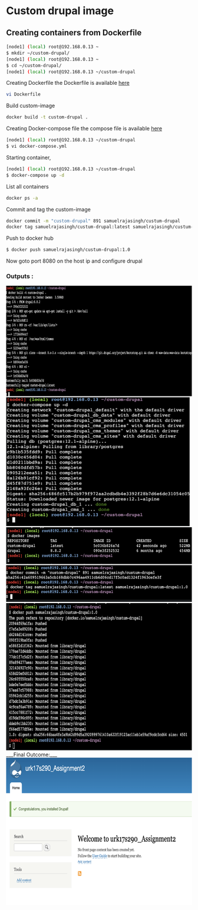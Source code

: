 # Custom drupal image
## Creating containers from Dockerfile

```bash
[node1] (local) root@192.168.0.13 ~
$ mkdir ~/custom-drupal/
[node1] (local) root@192.168.0.13 ~
$ cd ~/custom-drupal/
[node1] (local) root@192.168.0.13 ~/custom-drupal
```
Creating Dockerfile
the Dockerfile is available [here](./drupal-container/Dockerfile)

```bash
vi Dockerfile
```
Build custom-image

```bash
docker build -t custom-drupal .
```
Creating Docker-compose file
the compose file is available [here](./drupal-container/docker-compose.yaml)
```bash
[node1] (local) root@192.168.0.13 ~/custom-drupal
$ vi docker-compose.yml
```
Starting container,
```bash
[node1] (local) root@192.168.0.13 ~/custom-drupal
$ docker-compose up -d
```
List all containers
```bash
docker ps -a
```
Commit and tag the custom-image
```bash
docker commit -m "custom-drupal" 891 samuelrajasingh/custum-drupal
docker tag samuelrajasingh/custum-drupal:latest samuelrajasingh/custum-drupal:1.0
```
Push to docker hub
```bash
$ docker push samuelrajasingh/custum-drupal:1.0
```

Now goto port 8080 on the host ip and configure drupal
### Outputs :
<img src="./outputs/i1.png" height="300px">
<img src="./outputs/i2.png" height="350px">
<img src="./outputs/i3.png" height="100px">

<img src="./outputs/i4.png" height="100px">
<img src="./outputs/i5.png" height="400px">
___Final Outcome:___
<img src="./outputs/i6.png" height="400px">
